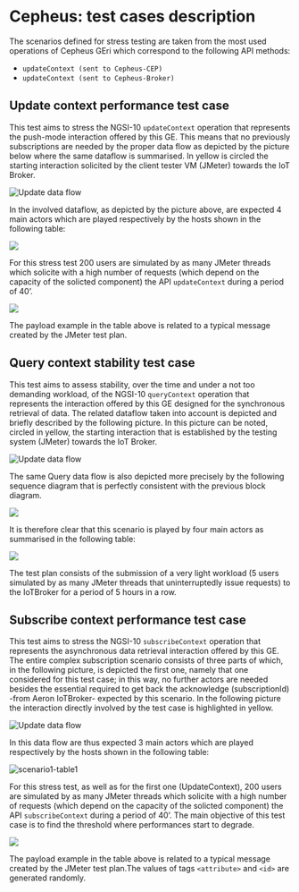# Cepheus: test cases description #
The scenarios defined for stress testing are taken from the most used operations of Cepheus GEri which correspond to the following API methods:
 
- `updateContext (sent to Cepheus-CEP)`
- `updateContext (sent to Cepheus-Broker)`


## Update context performance test case ##

This test aims to stress the NGSI-10 `updateContext` operation that represents the push-mode interaction offered by this GE. This means that no previously subscriptions are needed by the proper data flow as depicted by the picture below where the same dataflow is summarised. In yellow is circled the starting interaction solicited by the client tester VM (JMeter) towards the IoT Broker.<BR/>

![Update data flow](./1-Update-dataflow.jpg)

In the involved dataflow, as depicted by the picture above, are expected 4 main actors which are played respectively by the hosts shown in the following table:

![](./scenario1-table1.jpg)

For this stress test 200 users are simulated by as many JMeter threads which solicite with a high number of requests (which depend on the capacity of the solicted component) the API `updateContext` during a period of 40’. 

![](./scenario1-table2.jpg)

The payload example in the table above is related to a typical message created by the JMeter test plan. 


## Query context stability test case ##

This test aims to assess stability, over the time and under a not too demanding workload, of the NGSI-10 `queryContext` operation that represents the interaction offered by this GE designed for the synchronous retrieval of data. The related dataflow taken into account is depicted and briefly described by the following picture. In this picture can be noted, circled in yellow, the starting interaction that is established by the testing system (JMeter) towards the IoT Broker.

![Update data flow](./2-Query-dataflow.jpg)

The same Query data flow is also depicted more precisely by the following sequence diagram that is perfectly consistent with the previous block diagram.

![](./scenario2-sequencediagram.jpg) 

It is therefore clear that this scenario is played by four main actors as summarised in the following table:

![](./scenario2-table1.jpg)

The test plan consists of the submission of a very light workload (5 users simulated by as many JMeter threads that uninterruptedly issue requests) to the IoTBroker for a period of 5 hours in a row.


## Subscribe context performance test case ##

This test aims to stress the NGSI-10 `subscribeContext` operation that represents the asynchronous data retrieval interaction offered by this GE.
The entire complex subscription scenario consists of three parts of which, in the following picture, is depicted the first one, namely that one considered for this test case; in this way, no further actors are needed besides the essential required to get back the acknowledge (subscriptionId) -from Aeron IoTBroker- expected by this scenario.
In the following picture the interaction directly involved by the test case is highlighted in yellow. 

![Update data flow](./3-Subscription-dataflow.jpg)

In this data flow are thus expected 3 main actors which are played respectively by the hosts shown in the following table:

![scenario1-table1](./scenario3-table1.jpg)

For this stress test, as well as for the first one (UpdateContext), 200 users are simulated by as many JMeter threads which solicite with a high number of requests (which depend on the capacity of the solicted component) the API `subscribeContext` during a period of 40’.
The main objective of this test case is to find the threshold where performances start to degrade.

![](./scenario3-table2.jpg)

The payload example in the table above is related to a typical message created by the JMeter test plan.The values of tags `<attribute>` and `<id>` are generated randomly.